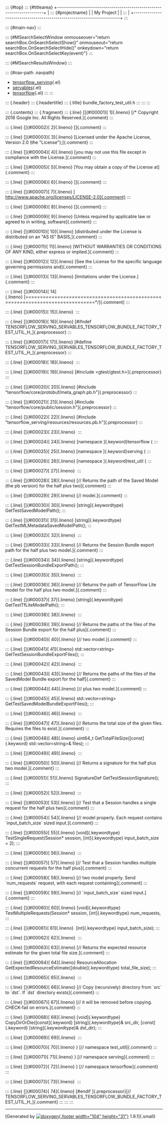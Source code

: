 ::: {#top}
::: {#titlearea}
+-----------------------------------------------------------------------+
| ::: {#projectname}                                                    |
| My Project                                                            |
| :::                                                                   |
+-----------------------------------------------------------------------+
:::

::: {#main-nav}
:::

::: {#MSearchSelectWindow onmouseover="return searchBox.OnSearchSelectShow()" onmouseout="return searchBox.OnSearchSelectHide()" onkeydown="return searchBox.OnSearchSelectKey(event)"}
:::

::: {#MSearchResultsWindow}
:::

::: {#nav-path .navpath}
-   [tensorflow\_serving](dir_bbc8937306723ff096d79d77f4a73363.html){.el}
-   [servables](dir_e240d895a087fc4ce46e8f4c52318018.html){.el}
-   [tensorflow](dir_143c99ffaf6c8b3b63b06c22e49d7998.html){.el}
:::
:::

::: {.header}
::: {.headertitle}
::: {.title}
bundle\_factory\_test\_util.h
:::
:::
:::

::: {.contents}
::: {.fragment}
::: {.line}
[]{#l00001}[ 1]{.lineno} [/\* Copyright 2016 Google Inc. All Rights
Reserved.]{.comment}
:::

::: {.line}
[]{#l00002}[ 2]{.lineno} []{.comment}
:::

::: {.line}
[]{#l00003}[ 3]{.lineno} [Licensed under the Apache License, Version 2.0
(the \"License\");]{.comment}
:::

::: {.line}
[]{#l00004}[ 4]{.lineno} [you may not use this file except in compliance
with the License.]{.comment}
:::

::: {.line}
[]{#l00005}[ 5]{.lineno} [You may obtain a copy of the License
at]{.comment}
:::

::: {.line}
[]{#l00006}[ 6]{.lineno} []{.comment}
:::

::: {.line}
[]{#l00007}[ 7]{.lineno} [
http://www.apache.org/licenses/LICENSE-2.0]{.comment}
:::

::: {.line}
[]{#l00008}[ 8]{.lineno} []{.comment}
:::

::: {.line}
[]{#l00009}[ 9]{.lineno} [Unless required by applicable law or agreed to
in writing, software]{.comment}
:::

::: {.line}
[]{#l00010}[ 10]{.lineno} [distributed under the License is distributed
on an \"AS IS\" BASIS,]{.comment}
:::

::: {.line}
[]{#l00011}[ 11]{.lineno} [WITHOUT WARRANTIES OR CONDITIONS OF ANY KIND,
either express or implied.]{.comment}
:::

::: {.line}
[]{#l00012}[ 12]{.lineno} [See the License for the specific language
governing permissions and]{.comment}
:::

::: {.line}
[]{#l00013}[ 13]{.lineno} [limitations under the License.]{.comment}
:::

::: {.line}
[]{#l00014}[
14]{.lineno} [==============================================================================\*/]{.comment}
:::

::: {.line}
[]{#l00015}[ 15]{.lineno} 
:::

::: {.line}
[]{#l00016}[ 16]{.lineno} [\#ifndef
TENSORFLOW\_SERVING\_SERVABLES\_TENSORFLOW\_BUNDLE\_FACTORY\_TEST\_UTIL\_H\_]{.preprocessor}
:::

::: {.line}
[]{#l00017}[ 17]{.lineno} [\#define
TENSORFLOW\_SERVING\_SERVABLES\_TENSORFLOW\_BUNDLE\_FACTORY\_TEST\_UTIL\_H\_]{.preprocessor}
:::

::: {.line}
[]{#l00018}[ 18]{.lineno} 
:::

::: {.line}
[]{#l00019}[ 19]{.lineno} [\#include \<gtest/gtest.h\>]{.preprocessor}
:::

::: {.line}
[]{#l00020}[ 20]{.lineno} [\#include
\"tensorflow/core/protobuf/meta\_graph.pb.h\"]{.preprocessor}
:::

::: {.line}
[]{#l00021}[ 21]{.lineno} [\#include
\"tensorflow/core/public/session.h\"]{.preprocessor}
:::

::: {.line}
[]{#l00022}[ 22]{.lineno} [\#include
\"tensorflow\_serving/resources/resources.pb.h\"]{.preprocessor}
:::

::: {.line}
[]{#l00023}[ 23]{.lineno} 
:::

::: {.line}
[]{#l00024}[ 24]{.lineno} [namespace ]{.keyword}tensorflow {
:::

::: {.line}
[]{#l00025}[ 25]{.lineno} [namespace ]{.keyword}serving {
:::

::: {.line}
[]{#l00026}[ 26]{.lineno} [namespace ]{.keyword}test\_util {
:::

::: {.line}
[]{#l00027}[ 27]{.lineno} 
:::

::: {.line}
[]{#l00028}[ 28]{.lineno} [// Returns the path of the Saved Model (the
pb version) for the half plus two]{.comment}
:::

::: {.line}
[]{#l00029}[ 29]{.lineno} [// model.]{.comment}
:::

::: {.line}
[]{#l00030}[ 30]{.lineno} [string]{.keywordtype}
GetTestSavedModelPath();
:::

::: {.line}
[]{#l00031}[ 31]{.lineno} [string]{.keywordtype}
GetTestMLMetadataSavedModelPath();
:::

::: {.line}
[]{#l00032}[ 32]{.lineno} 
:::

::: {.line}
[]{#l00033}[ 33]{.lineno} [// Returns the Session Bundle export path for
the half plus two model.]{.comment}
:::

::: {.line}
[]{#l00034}[ 34]{.lineno} [string]{.keywordtype}
GetTestSessionBundleExportPath();
:::

::: {.line}
[]{#l00035}[ 35]{.lineno} 
:::

::: {.line}
[]{#l00036}[ 36]{.lineno} [// Returns the path of TensorFlow Lite model
for the half plus two model.]{.comment}
:::

::: {.line}
[]{#l00037}[ 37]{.lineno} [string]{.keywordtype}
GetTestTfLiteModelPath();
:::

::: {.line}
[]{#l00038}[ 38]{.lineno} 
:::

::: {.line}
[]{#l00039}[ 39]{.lineno} [// Returns the paths of the files of the
Session Bundle export for the half plus]{.comment}
:::

::: {.line}
[]{#l00040}[ 40]{.lineno} [// two model.]{.comment}
:::

::: {.line}
[]{#l00041}[ 41]{.lineno} std::vector\<string\>
GetTestSessionBundleExportFiles();
:::

::: {.line}
[]{#l00042}[ 42]{.lineno} 
:::

::: {.line}
[]{#l00043}[ 43]{.lineno} [// Returns the paths of the files of the
SavedModel Bundle export for the half]{.comment}
:::

::: {.line}
[]{#l00044}[ 44]{.lineno} [// plus two model.]{.comment}
:::

::: {.line}
[]{#l00045}[ 45]{.lineno} std::vector\<string\>
GetTestSavedModelBundleExportFiles();
:::

::: {.line}
[]{#l00046}[ 46]{.lineno} 
:::

::: {.line}
[]{#l00047}[ 47]{.lineno} [// Returns the total size of the given files.
Requires the files to exist.]{.comment}
:::

::: {.line}
[]{#l00048}[ 48]{.lineno} uint64\_t GetTotalFileSize([const]{.keyword}
std::vector\<string\>& files);
:::

::: {.line}
[]{#l00049}[ 49]{.lineno} 
:::

::: {.line}
[]{#l00050}[ 50]{.lineno} [// Returns a signature for the half plus two
model.]{.comment}
:::

::: {.line}
[]{#l00051}[ 51]{.lineno} SignatureDef GetTestSessionSignature();
:::

::: {.line}
[]{#l00052}[ 52]{.lineno} 
:::

::: {.line}
[]{#l00053}[ 53]{.lineno} [// Test that a Session handles a single
request for the half plus two]{.comment}
:::

::: {.line}
[]{#l00054}[ 54]{.lineno} [// model properly. Each request contains
\`input\_batch\_size\` sized input.]{.comment}
:::

::: {.line}
[]{#l00055}[ 55]{.lineno} [void]{.keywordtype}
TestSingleRequest(Session\* session, [int]{.keywordtype}
input\_batch\_size = 2);
:::

::: {.line}
[]{#l00056}[ 56]{.lineno} 
:::

::: {.line}
[]{#l00057}[ 57]{.lineno} [// Test that a Session handles multiple
concurrent requests for the half plus]{.comment}
:::

::: {.line}
[]{#l00058}[ 58]{.lineno} [// two model properly. Send \`num\_requests\`
request, with each request containing]{.comment}
:::

::: {.line}
[]{#l00059}[ 59]{.lineno} [// \`input\_batch\_size\` sized
input.]{.comment}
:::

::: {.line}
[]{#l00060}[ 60]{.lineno} [void]{.keywordtype}
TestMultipleRequests(Session\* session, [int]{.keywordtype}
num\_requests,
:::

::: {.line}
[]{#l00061}[ 61]{.lineno}  [int]{.keywordtype} input\_batch\_size);
:::

::: {.line}
[]{#l00062}[ 62]{.lineno} 
:::

::: {.line}
[]{#l00063}[ 63]{.lineno} [// Returns the expected resource estimate for
the given total file size.]{.comment}
:::

::: {.line}
[]{#l00064}[ 64]{.lineno} ResourceAllocation
GetExpectedResourceEstimate([double]{.keywordtype} total\_file\_size);
:::

::: {.line}
[]{#l00065}[ 65]{.lineno} 
:::

::: {.line}
[]{#l00066}[ 66]{.lineno} [// Copy (recursively) directory from \`src\`
to \`dst\`. If \`dst\` directory exists]{.comment}
:::

::: {.line}
[]{#l00067}[ 67]{.lineno} [// it will be removed before copying.
CHECK-fail on errors.]{.comment}
:::

::: {.line}
[]{#l00068}[ 68]{.lineno} [void]{.keywordtype}
CopyDirOrDie([const]{.keyword} [string]{.keywordtype}& src\_dir,
[const]{.keyword} [string]{.keywordtype}& dst\_dir);
:::

::: {.line}
[]{#l00069}[ 69]{.lineno} 
:::

::: {.line}
[]{#l00070}[ 70]{.lineno} } [// namespace test\_util]{.comment}
:::

::: {.line}
[]{#l00071}[ 71]{.lineno} } [// namespace serving]{.comment}
:::

::: {.line}
[]{#l00072}[ 72]{.lineno} } [// namespace tensorflow]{.comment}
:::

::: {.line}
[]{#l00073}[ 73]{.lineno} 
:::

::: {.line}
[]{#l00074}[ 74]{.lineno} [\#endif ]{.preprocessor}[//
TENSORFLOW\_SERVING\_SERVABLES\_TENSORFLOW\_BUNDLE\_FACTORY\_TEST\_UTIL\_H\_]{.comment}
:::
:::
:::

------------------------------------------------------------------------

[Generated by [![doxygen](doxygen.svg){.footer width="104"
height="31"}](https://www.doxygen.org/index.html) 1.9.1]{.small}
